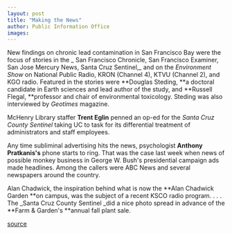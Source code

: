 ```yaml
---
layout: post
title: "Making the News"
author: Public Information Office
images:
---
```


New findings on chronic lead contamination in San Francisco Bay were the focus of stories in the _ San Francisco Chronicle, San Francisco Examiner, San Jose Mercury News, Santa Cruz Sentinel,_ and on the _Environment Show_ on National Public Radio, KRON (Channel 4), KTVU (Channel 2), and KGO radio. Featured in the stories were **Douglas Steding, **a doctoral candidate in Earth sciences and lead author of the study, and **Russell Flegal, **professor and chair of environmental toxicology. Steding was also interviewed by _Geotimes_ magazine.

McHenry Library staffer **Trent Eglin** penned an op-ed for the _Santa Cruz County Sentinel_ taking UC to task for its differential treatment of administrators and staff employees.

Any time subliminal advertising hits the news, psychologist **Anthony Pratkanis's** phone starts to ring. That was the case last week when news of possible monkey business in George W. Bush's presidential campaign ads made headlines. Among the callers were ABC News and several newspapers around the country.

Alan Chadwick, the inspiration behind what is now the **Alan Chadwick Garden **on campus, was the subject of a recent KSCO radio program. . . . The _Santa Cruz County Sentinel _did a nice photo spread in advance of the **Farm & Garden's **annual fall plant sale.

  
[source](http://www1.ucsc.edu/currents/00-01/09-18/makenews.html "Permalink to makenews")
